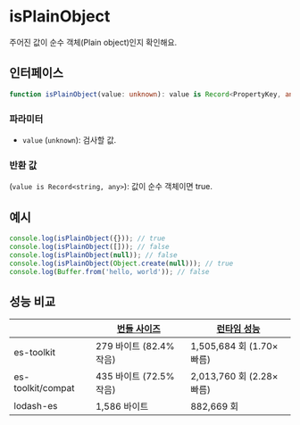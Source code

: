 # isPlainObject

주어진 값이 순수 객체(Plain object)인지 확인해요.

## 인터페이스

```typescript
function isPlainObject(value: unknown): value is Record<PropertyKey, any>;
```

### 파라미터

- `value` (`unknown`): 검사할 값.

### 반환 값

(`value is Record<string, any>`): 값이 순수 객체이면 true.

## 예시

```typescript
console.log(isPlainObject({})); // true
console.log(isPlainObject([])); // false
console.log(isPlainObject(null)); // false
console.log(isPlainObject(Object.create(null))); // true
console.log(Buffer.from('hello, world')); // false
```

## 성능 비교

|                   | [번들 사이즈](../../bundle-size.md) | [런타임 성능](../../performance.md) |
| ----------------- | ----------------------------------- | ----------------------------------- |
| es-toolkit        | 279 바이트 (82.4% 작음)             | 1,505,684 회 (1.70× 빠름)           |
| es-toolkit/compat | 435 바이트 (72.5% 작음)             | 2,013,760 회 (2.28× 빠름)           |
| lodash-es         | 1,586 바이트                        | 882,669 회                          |
